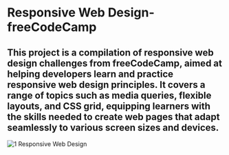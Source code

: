 # Responsive Web Design-freeCodeCamp

  ## This project is a compilation of responsive web design challenges from freeCodeCamp, aimed at helping developers learn and practice responsive web design principles. It covers a range of topics such as media queries, flexible layouts, and CSS grid, equipping learners with the skills needed to create web pages that adapt seamlessly to various screen sizes and devices.


![1 Responsive Web Design](https://github.com/YasinsaMahanama/Responsive_Web_Design-freeCodeCamp/assets/122031127/328f4186-643a-409b-a2ab-963eec814d24)
